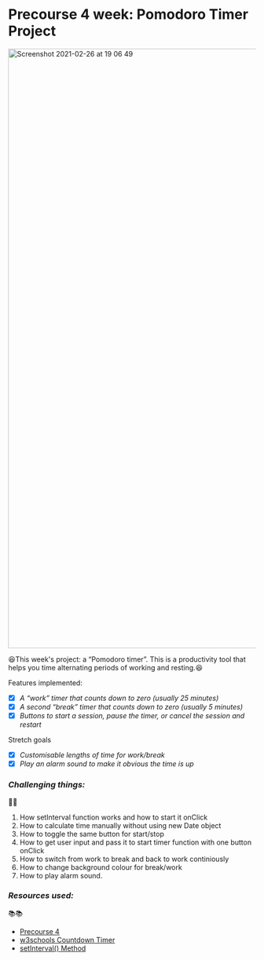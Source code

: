 # **Precourse 4 week: Pomodoro Timer Project** #

<img width="1222" alt="Screenshot 2021-02-26 at 19 06 49" src="https://user-images.githubusercontent.com/57327617/109687698-69229500-7b7b-11eb-9b24-5e244c4a50d7.png">

:satisfied:This week's project: a “Pomodoro timer”. This is a productivity tool that helps you time alternating periods of working and resting.:satisfied:

Features implemented:
- [x] _A “work” timer that counts down to zero (usually 25 minutes)_
- [x] _A second “break” timer that counts down to zero (usually 5 minutes)_
- [x] _Buttons to start a session, pause the timer, or cancel the session and restart_

Stretch goals
- [x] _Customisable lengths of time for work/break_
- [x] _Play an alarm sound to make it obvious the time is up_

### _Challenging things:_ ### 
:hot_face::hot_face: 
1. How setInterval function works and how to start it onClick 
1. How to calculate time manually without using new Date object
1. How to toggle the same button for start/stop
1. How to get user input and pass it to start timer function with one button onClick
1. How to switch from work to break and back to work continiously
1. How to change background colour for break/work
1. How to play alarm sound. 

### _Resources used:_ ###
:books::books:
* [Precourse 4](https://learn.foundersandcoders.com/course/syllabus/precourse-4/schedule/)
* [w3schools Countdown Timer](https://www.w3schools.com/howto/howto_js_countdown.asp)
* [setInterval() Method](https://www.w3schools.com/jsref/met_win_setinterval.asp)
